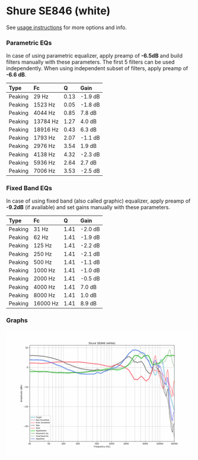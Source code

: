 # Shure SE846 (white)
See [usage instructions](https://github.com/jaakkopasanen/AutoEq#usage) for more options and info.

### Parametric EQs
In case of using parametric equalizer, apply preamp of **-6.5dB** and build filters manually
with these parameters. The first 5 filters can be used independently.
When using independent subset of filters, apply preamp of **-6.6 dB**.

| Type    | Fc       |    Q | Gain    |
|:--------|:---------|:-----|:--------|
| Peaking | 29 Hz    | 0.13 | -1.9 dB |
| Peaking | 1523 Hz  | 0.05 | -1.8 dB |
| Peaking | 4044 Hz  | 0.85 | 7.8 dB  |
| Peaking | 13784 Hz | 1.27 | 4.0 dB  |
| Peaking | 18916 Hz | 0.43 | 6.3 dB  |
| Peaking | 1793 Hz  | 2.07 | -1.1 dB |
| Peaking | 2976 Hz  | 3.54 | 1.9 dB  |
| Peaking | 4138 Hz  | 4.32 | -2.3 dB |
| Peaking | 5936 Hz  | 2.64 | 2.7 dB  |
| Peaking | 7006 Hz  | 3.53 | -2.5 dB |

### Fixed Band EQs
In case of using fixed band (also called graphic) equalizer, apply preamp of **-9.2dB**
(if available) and set gains manually with these parameters.

| Type    | Fc       |    Q | Gain    |
|:--------|:---------|:-----|:--------|
| Peaking | 31 Hz    | 1.41 | -2.0 dB |
| Peaking | 62 Hz    | 1.41 | -1.9 dB |
| Peaking | 125 Hz   | 1.41 | -2.2 dB |
| Peaking | 250 Hz   | 1.41 | -2.1 dB |
| Peaking | 500 Hz   | 1.41 | -1.1 dB |
| Peaking | 1000 Hz  | 1.41 | -1.0 dB |
| Peaking | 2000 Hz  | 1.41 | -0.5 dB |
| Peaking | 4000 Hz  | 1.41 | 7.0 dB  |
| Peaking | 8000 Hz  | 1.41 | 1.0 dB  |
| Peaking | 16000 Hz | 1.41 | 8.9 dB  |

### Graphs
![](./Shure%20SE846%20(white).png)